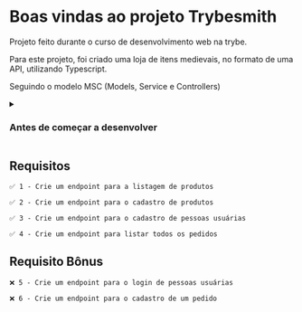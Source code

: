# Boas vindas ao projeto Trybesmith

  Projeto feito durante o curso de desenvolvimento web na trybe.

  Para este projeto, foi criado uma loja de itens medievais, no formato de uma API, utilizando Typescript.

  Seguindo o modelo MSC (Models, Service e Controllers)

<details>
  <summary>
    <h3>
      Antes de começar a desenvolver
    </h3>
    </summary>

  1. Clone o repositório

  - `git clone https://github.com/mabiiak/trybesmith.git`.
  - Entre na pasta do repositório que você acabou de clonar:
    - `cd trybesmith`

  2. Instale as dependências

  - `npm install`

  3. Crie uma branch a partir da branch `main`

  - Verifique se você está na branch `main`
    - Exemplo: `git branch`
  - Se você não estiver, mude para a branch `main`
    - Exemplo: `git checkout main`
  - Agora crie uma branch à qual você vai submeter os `commits` do seu projeto
    - Você deve criar uma branch no seguinte formato: `nome-de-usuario-nome-do-projeto`
    - Exemplo: `git checkout -b nome-trybesmith`
 
  4. Adicione as mudanças ao _stage_ do Git e faça um `commit`

  - Adicione o novo arquivo ao _stage_ do Git
      - Exemplo:
        - `git add .`
  - Faça o `commit` inicial
      - Exemplo:
        - `git commit -m 'descrição commit'`

  5. Adicione a sua branch com o novo `commit` ao repositório remoto

  - Usando o exemplo anterior: `git push -u origin nome-trybesmith`

  6. Crie um novo `Pull Request` _(PR)_

  - Vá até a página de _Pull Requests_ do [repositório no GitHub](https://github.com/mabiiak/trybesmith/pulls)
  - Clique no botão verde _"New pull request"_
  - Clique na caixa de seleção _"Compare"_ e escolha a sua branch **com atenção**
  - Clique no botão verde _"Create pull request"_
  - Adicione uma descrição para o _Pull Request_ e clique no botão verde _"Create pull request"_
  - Volte até a [página de _Pull Requests_ do repositório](https://github.com/mabiiak/trybesmith/pulls) e confira que o seu _Pull Request_ está criado
  
</details>

## Requisitos

    ✅ 1 - Crie um endpoint para a listagem de produtos

    ✅ 2 - Crie um endpoint para o cadastro de produtos

    ✅ 3 - Crie um endpoint para o cadastro de pessoas usuárias

    ✅ 4 - Crie um endpoint para listar todos os pedidos

   ## Requisito Bônus

    ❌ 5 - Crie um endpoint para o login de pessoas usuárias

    ❌ 6 - Crie um endpoint para o cadastro de um pedido
